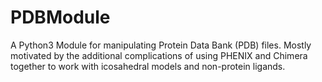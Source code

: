 # PDBModule



A Python3 Module for manipulating Protein Data Bank (PDB) files. Mostly motivated by the additional complications of using PHENIX and Chimera together to work with icosahedral models and non-protein ligands.
